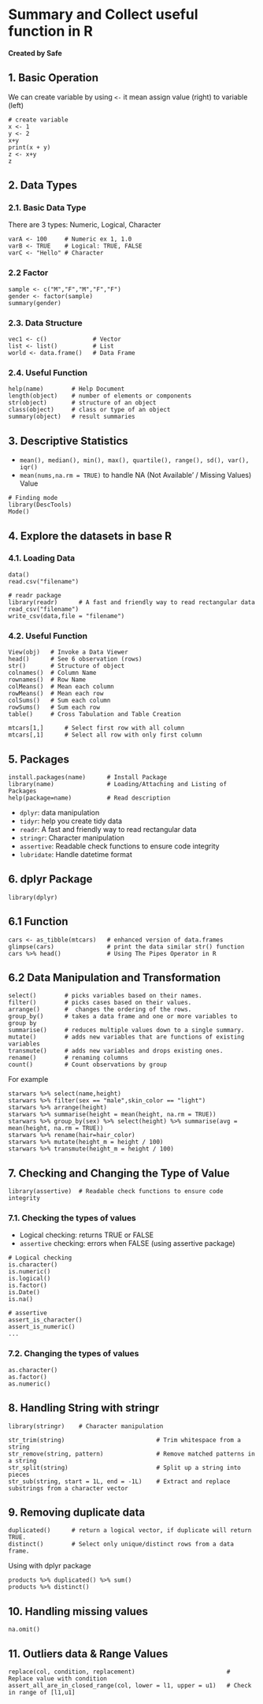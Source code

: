 # Summary and Collect useful function in R

**Created by Safe**

## 1. Basic Operation

We can create variable by using `<-` it mean assign value (right) to variable (left)

```
# create variable
x <- 1
y <- 2
x+y
print(x + y)
z <- x+y
z
```

## 2. Data Types

### 2.1. Basic Data Type

There are 3 types: Numeric, Logical, Character

```
varA <- 100     # Numeric ex 1, 1.0
varB <- TRUE    # Logical: TRUE, FALSE
varC <- "Hello" # Character
```

### 2.2 Factor

```
sample <- c("M","F","M","F","F")
gender <- factor(sample)
summary(gender)
```

### 2.3. Data Structure

```
vec1 <- c()             # Vector
list <- list()          # List
world <- data.frame()   # Data Frame
```

### 2.4. Useful Function

```
help(name)        # Help Document
length(object)    # number of elements or components
str(object)       # structure of an object
class(object)     # class or type of an object
summary(object)   # result summaries
```

## 3. Descriptive Statistics

- `mean(), median(), min(), max(), quartile(), range(), sd(), var(), iqr()`
- `mean(nums,na.rm = TRUE)` to handle NA (Not Available’ / Missing Values) Value

```
# Finding mode
library(DescTools)
Mode()
```

## 4. Explore the datasets in base R

### 4.1. Loading Data

```
data()
read.csv("filename")

# readr package
library(readr)      # A fast and friendly way to read rectangular data
read_csv("filename")
write_csv(data,file = "filename")
```

### 4.2. Useful Function

```
View(obj)   # Invoke a Data Viewer
head()      # See 6 observation (rows)
str()       # Structure of object
colnames()  # Column Name
rownames()  # Row Name
colMeans()  # Mean each column
rowMeans()  # Mean each row
colSums()   # Sum each column
rowSums()   # Sum each row
table()     # Cross Tabulation and Table Creation
```

```
mtcars[1,]      # Select first row with all column
mtcars[,1]      # Select all row with only first column
```

## 5. Packages

```
install.packages(name)      # Install Package
library(name)               # Loading/Attaching and Listing of Packages
help(package=name)          # Read description
```

- `dplyr`: data manipulation
- `tidyr`: help you create tidy data
- `readr`: A fast and friendly way to read rectangular data
- `stringr`: Character manipulation
- `assertive`: Readable check functions to ensure code integrity
- `lubridate`: Handle datetime format

## 6. dplyr Package

```
library(dplyr)
```

## 6.1 Function

```
cars <- as_tibble(mtcars)   # enhanced version of data.frames
glimpse(cars)               # print the data similar str() function
cars %>% head()             # Using The Pipes Operator in R
```

## 6.2 Data Manipulation and Transformation

```
select()        # picks variables based on their names.
filter()        # picks cases based on their values.
arrange()       #  changes the ordering of the rows.
group_by()      # takes a data frame and one or more variables to group by
summarise()     # reduces multiple values down to a single summary.
mutate()        # adds new variables that are functions of existing variables
transmute()     # adds new variables and drops existing ones.
rename()        # renaming columns
count()         # Count observations by group
```

For example

```
starwars %>% select(name,height)
starwars %>% filter(sex == "male",skin_color == "light")
starwars %>% arrange(height)
starwars %>% summarise(height = mean(height, na.rm = TRUE))
starwars %>% group_by(sex) %>% select(height) %>% summarise(avg = mean(height, na.rm = TRUE))
starwars %>% rename(hair=hair_color)
starwars %>% mutate(height_m = height / 100)
starwars %>% transmute(height_m = height / 100)
```

## 7. Checking and Changing the Type of Value

```
library(assertive)  # Readable check functions to ensure code integrity
```

### 7.1. Checking the types of values

- Logical checking: returns TRUE or FALSE
- `assertive` checking: errors when FALSE (using assertive package)

```
# Logical checking
is.character()
is.numeric()
is.logical()
is.factor()
is.Date()
is.na()

# assertive
assert_is_character()
assert_is_numeric()
...
```

### 7.2. Changing the types of values

```
as.character()
as.factor()
as.numeric()
```

## 8. Handling String with stringr

```
library(stringr)    # Character manipulation

str_trim(string)                          # Trim whitespace from a string
str_remove(string, pattern)               # Remove matched patterns in a string
str_split(string)                         # Split up a string into pieces
str_sub(string, start = 1L, end = -1L)    # Extract and replace substrings from a character vector
```

## 9. Removing duplicate data

```
duplicated()      # return a logical vector, if duplicate will return TRUE.
distinct()        # Select only unique/distinct rows from a data frame.
```

Using with dplyr package

```
products %>% duplicated() %>% sum()
products %>% distinct()
```

## 10. Handling missing values

```
na.omit()
```

## 11. Outliers data & Range Values

```
replace(col, condition, replacement)                          # Replace value with condition
assert_all_are_in_closed_range(col, lower = l1, upper = u1)   # Check in range of [l1,u1]
```
